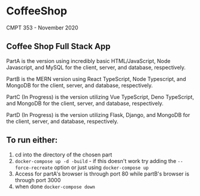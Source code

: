 # CoffeeShop

CMPT 353 - November 2020

## Coffee Shop Full Stack App

PartA is the version using incredibly basic HTML/JavaScript, Node Javascript, and MySQL for the client, server, and database, respectively.

PartB is the MERN version using React TypeScript, Node Typescript, and MongoDB for the client, server, and database, respectively.

PartC (In Progress) is the version utilizing Vue TypeScript, Deno TypeScript, and MongoDB for the client, server, and database,
respectively.

PartD (In Progress) is the version utilizing Flask, Django, and MongoDB for the client, server, and database,
respectively.

## To run either:

1. cd into the directory of the chosen part
2. `docker-compose up -d -build` - if this doesn't work try adding the `--force-recreate` option or just using `docker-compose up`
3. Access for partA's browser is through port 80 while partB's browser is through port 3000
4. when done `docker-compose down`
